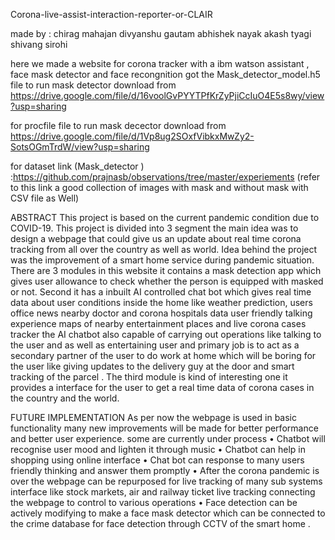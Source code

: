 Corona-live-assist-interaction-reporter-or-CLAIR

made by : chirag mahajan divyanshu gautam abhishek nayak akash tyagi shivang sirohi

here we made a website for corona tracker with a ibm watson assistant , face mask detector and face recongnition got the Mask_detector_model.h5 file to run mask detector download from https://drive.google.com/file/d/16voolGvPYYTPfKrZyPjiCcIuO4E5s8wy/view?usp=sharing

for procfile file to run mask decector download from https://drive.google.com/file/d/1Vp8ug2SOxfVibkxMwZy2-SotsOGmTrdW/view?usp=sharing

for dataset link (Mask_detector  ) :https://github.com/prajnasb/observations/tree/master/experiements  (refer to this link a good collection of images with mask and without mask with CSV file as Well)

ABSTRACT This project is based on the current pandemic condition due to COVID-19. This project is divided into 3 segment the main idea was to design a webpage that could give us an update about real time corona tracking from all over the country as well as world. Idea behind the project was the improvement of a smart home service during pandemic situation. There are 3 modules in this website it contains a mask detection app which gives user allowance to check whether the person is equipped with masked or not. Second it has a inbuilt AI controlled chat bot which gives real time data about user conditions inside the home like weather prediction, users office news nearby doctor and corona hospitals data user friendly talking experience maps of nearby entertainment places and live corona cases tracker the AI chatbot also capable of carrying out operations like talking to the user and as well as entertaining user and primary job is to act as a secondary partner of the user to do work at home which will be boring for the user like giving updates to the delivery guy at the door and smart tracking of the parcel . The third module is kind of interesting one it provides a interface for the user to get a real time data of corona cases in the country and the world.

FUTURE IMPLEMENTATION As per now the webpage is used in basic functionality many new improvements will be made for better performance and better user experience. some are currently under process • Chatbot will recognise user mood and lighten it through music • Chatbot can help in shopping using online interface • Chat bot can response to many users friendly thinking and answer them promptly • After the corona pandemic is over the webpage can be repurposed for live tracking of many sub systems interface like stock markets, air and railway ticket live tracking connecting the webpage to control to various operations • Face detection can be actively modifying to make a face mask detector which can be connected to the crime database for face detection through CCTV of the smart home .
